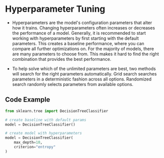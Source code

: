 # Hyperparameter Tuning
- Hyperparameters are the model's configuration parameters that alter how it trains. Changing hyperparameters often increases or decreases the performance of a model. Generally, it is recommended to start working with hyperparameters by first starting with the default parameters. This creates a baseline performance, where you can compare all further optimizations on. For the majority of models, there are many parameters to choose from. This makes it hard to find the right combination that provides the best performance.

- To help solve which of the unlimited parameters are best, two methods will search for the right parameters automatically. Grid search searches parameters in a deterministic fashion across all options. Randomized search randomly selects parameters from available options.
## Code Example
```py
from sklearn.tree import DecisionTreeClassifier

# create baseline with default params
model = DecisionTreeClassifier()

# create model with hyperparameters
model = DecisionTreeClassifier(
    max_depth=10,
    criterion="entropy"
)
```
